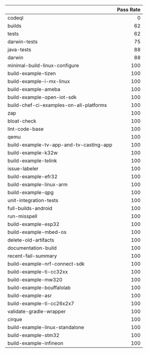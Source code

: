 |                                         |   Pass Rate |
|:----------------------------------------|------------:|
| codeql                                  |           0 |
| builds                                  |          62 |
| tests                                   |          62 |
| darwin-tests                            |          75 |
| java-tests                              |          88 |
| darwin                                  |          88 |
| minimal-build-linux-configure           |         100 |
| build-example-tizen                     |         100 |
| build-example-i-mx-linux                |         100 |
| build-example-ameba                     |         100 |
| build-example-open-iot-sdk              |         100 |
| build-chef-ci-examples-on-all-platforms |         100 |
| zap                                     |         100 |
| bloat-check                             |         100 |
| lint-code-base                          |         100 |
| qemu                                    |         100 |
| build-example-tv-app-and-tv-casting-app |         100 |
| build-example-k32w                      |         100 |
| build-example-telink                    |         100 |
| issue-labeler                           |         100 |
| build-example-efr32                     |         100 |
| build-example-linux-arm                 |         100 |
| build-example-qpg                       |         100 |
| unit-integration-tests                  |         100 |
| full-builds-android                     |         100 |
| run-misspell                            |         100 |
| build-example-esp32                     |         100 |
| build-example-mbed-os                   |         100 |
| delete-old-artifacts                    |         100 |
| documentation-build                     |         100 |
| recent-fail-summary                     |         100 |
| build-example-nrf-connect-sdk           |         100 |
| build-example-ti-cc32xx                 |         100 |
| build-example-mw320                     |         100 |
| build-example-bouffalolab               |         100 |
| build-example-asr                       |         100 |
| build-example-ti-cc26x2x7               |         100 |
| validate-gradle-wrapper                 |         100 |
| cirque                                  |         100 |
| build-example-linux-standalone          |         100 |
| build-example-stm32                     |         100 |
| build-example-infineon                  |         100 |